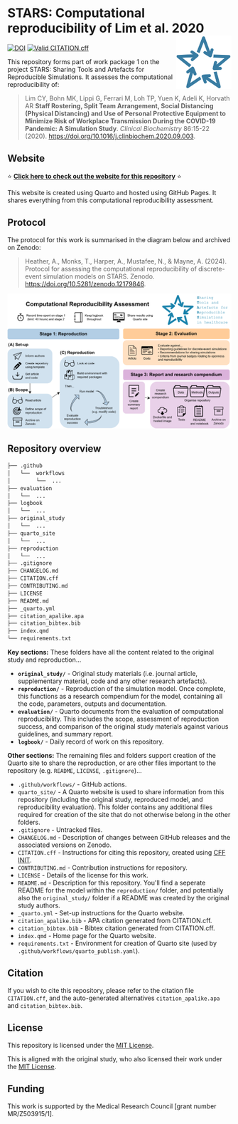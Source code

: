 # STARS: Computational reproducibility of Lim et al. 2020 <a href="https://github.com/pythonhealthdatascience"><img src="quarto_site/stars_logo_blue.png" align="right" height="120" alt="STARS" /></a>

<!-- Status badge from GitHub action checking validity of CITATION.cff -->
[![DOI](https://zenodo.org/badge/DOI/10.5281/zenodo.12795365.svg)](https://doi.org/10.5281/zenodo.12795365)
[![Valid CITATION.cff](https://github.com/pythonhealthdatascience/stars-reproduce-lim-2020/actions/workflows/cff_validation.yaml/badge.svg)](https://github.com/pythonhealthdatascience/stars-reproduce-lim-2020/actions/workflows/cff_validation.yaml)

This repository forms part of work package 1 on the project STARS: Sharing Tools and Artefacts for Reproducible Simulations. It assesses the computational reproducibility of:

> Lim CY, Bohn MK, Lippi G, Ferrari M, Loh TP, Yuen K, Adeli K, Horvath AR **Staff Rostering, Split Team Arrangement, Social Distancing (Physical Distancing) and Use of Personal Protective Equipment to Minimize Risk of Workplace Transmission During the COVID-19 Pandemic: A Simulation Study**. *Clinical Biochemistry* 86:15-22 (2020). <https://doi.org/10.1016/j.clinbiochem.2020.09.003>.

## Website

⭐ **[Click here to check out the website for this repository](https://pythonhealthdatascience.github.io/stars-reproduce-lim-2020/)** ⭐

This website is created using Quarto and hosted using GitHub Pages. It shares everything from this computational reproducibility assessment.

## Protocol

The protocol for this work is summarised in the diagram below and archived on Zenodo:

> Heather, A., Monks, T., Harper, A., Mustafee, N., & Mayne, A. (2024). Protocol for assessing the computational reproducibility of discrete-event simulation models on STARS. Zenodo. <https://doi.org/10.5281/zenodo.12179846>.

![Workflow](./quarto_site/stars_wp1_workflow.png)

## Repository overview

<!-- TODO: Update this if you amend the structure or contents of the repository -->
```bash
├── .github
│   └──  workflows
│        └──  ...
├── evaluation
│   └──  ...
├── logbook
│   └──  ...
├── original_study
│   └──  ...
├── quarto_site
│   └──  ...
├── reproduction
│   └──  ...
├── .gitignore
├── CHANGELOG.md
├── CITATION.cff
├── CONTRIBUTING.md
├── LICENSE
├── README.md
├── _quarto.yml
├── citation_apalike.apa
├── citation_bibtex.bib
├── index.qmd
└── requirements.txt
```

**Key sections:** These folders have all the content related to the original study and reproduction...

* **`original_study/`** - Original study materials (i.e. journal article, supplementary material, code and any other research artefacts).
* **`reproduction/`** - Reproduction of the simulation model. Once complete, this functions as a research compendium for the model, containing all the code, parameters, outputs and documentation.
* **`evaluation/`** - Quarto documents from the evaluation of computational reproducibility. This includes the scope, assessment of reproduction success, and comparison of the original study materials against various guidelines, and summary report.
* **`logbook/`** - Daily record of work on this repository.

**Other sections:** The remaining files and folders support creation of the Quarto site to share the reproduction, or are other files important to the repository (e.g. `README`, `LICENSE`, `.gitignore`)...

* `.github/workflows/` - GitHub actions.
* `quarto_site/` - A Quarto website is used to share information from this repository (including the original study, reproduced model, and reproducibility evaluation). This folder contains any additional files required for creation of the site that do not otherwise belong in the other folders.
* `.gitignore` - Untracked files.
* `CHANGELOG.md` - Description of changes between GitHub releases and the associated versions on Zenodo.
* `CITATION.cff` - Instructions for citing this repository, created using [CFF INIT](https://citation-file-format.github.io/).
* `CONTRIBUTING.md` - Contribution instructions for repository.
* `LICENSE` - Details of the license for this work.
* `README.md` - Description for this repository. You'll find a seperate README for the model within the `reproduction/` folder, and potentially also the `original_study/` folder if a README was created by the original study authors.
* `_quarto.yml` - Set-up instructions for the Quarto website.
* `citation_apalike.bib` - APA citation generated from CITATION.cff.
* `citation_bibtex.bib` - Bibtex citation generated from CITATION.cff.
* `index.qmd` - Home page for the Quarto website.
* `requirements.txt` - Environment for creation of Quarto site (used by `.github/workflows/quarto_publish.yaml`).

## Citation

If you wish to cite this repository, please refer to the citation file `CITATION.cff`, and the auto-generated alternatives `citation_apalike.apa` and `citation_bibtex.bib`.

## License

This repository is licensed under the [MIT License](https://github.com/pythonhealthdatascience/stars-reproduce-lim-2020/blob/main/LICENSE).

This is aligned with the original study, who also licensed their work under the [MIT License](https://github.com/pythonhealthdatascience/stars-reproduce-lim-2020/blob/main/original_study/COVID-roster-simulation/LICENSE).

## Funding

This work is supported by the Medical Research Council [grant number MR/Z503915/1].

